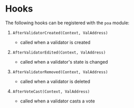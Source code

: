 # Hooks

The following hooks can be registered with the `poa` module:

1. `AfterValidatorCreated(Context, ValAddress)`

   - called when a validator is created

1. `AfterValidatorEdited(Context, ValAddress)`

   - called when a validator's state is changed

1. `AfterValidatorRemoved(Context, ValAddress)`

   - called when a validator is deleted

1. `AfterVoteCast(Context, ValAddress)`
   - called when a validator casts a vote
